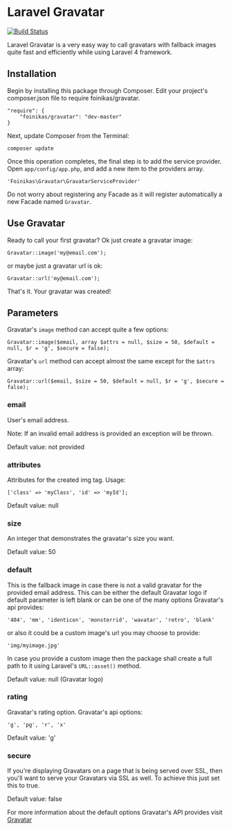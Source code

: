 # Laravel Gravatar #
[![Build Status](https://travis-ci.org/fakiolinho/laravel-gravatar.svg?branch=master)](https://travis-ci.org/fakiolinho/laravel-gravatar)

Laravel Gravatar is a very easy way to call gravatars with fallback images quite fast and efficiently while using Laravel 4 framework.

## Installation ##
Begin by installing this package through Composer. Edit your project's composer.json file to require foinikas/gravatar.

    "require": {
        "foinikas/gravatar": "dev-master"
    }

Next, update Composer from the Terminal:

    composer update

Once this operation completes, the final step is to add the service provider. Open `app/config/app.php`, and add a new item to the providers array.

    'Foinikas\Gravatar\GravatarServiceProvider'
    
Do not worry about registering any Facade as it will register automatically a new Facade named `Gravatar`.
    
## Use Gravatar ##

Ready to call your first gravatar? Ok just create a gravatar image:

    Gravatar::image('my@email.com');

or maybe just a gravatar url is ok:

    Gravatar::url('my@email.com');
    
That's it. Your gravatar was created!

## Parameters ##
Gravatar's `image` method can accept quite a few options:

    Gravatar::image($email, array $attrs = null, $size = 50, $default = null, $r = 'g', $secure = false);

Gravatar's `url` method can accept almost the same except for the `$attrs` array:

    Gravatar::url($email, $size = 50, $default = null, $r = 'g', $secure = false);

### email ###
User's email address.

Note: If an invalid email address is provided an exception will be thrown.

Default value: not provided

### attributes ###
Attributes for the created img tag. Usage:

    ['class' => 'myClass', 'id' => 'myId'];

Default value: null

### size ###

An integer that demonstrates the gravatar's size you want.

Default value: 50

### default ###

This is the fallback image in case there is not a valid gravatar for the provided email address. This can be either the default Gravatar logo if default parameter is left blank or can be one of the many options Gravatar's api provides:

    '404', 'mm', 'identicon', 'monsterrid', 'wavatar', 'retro', 'blank'
    
or also it could be a custom image's url you may choose to provide:

    'img/myimage.jpg'
    
In case you provide a custom image then the package shall create a full path to it using Laravel's `URL::asset()` method.

Default value: null (Gravatar logo)

### rating ###

Gravatar's rating option. Gravatar's api options:

    'g', 'pg', 'r', 'x'
    
Default value: 'g'

### secure ###

If you're displaying Gravatars on a page that is being served over SSL, then you'll want to serve your Gravatars via SSL as well. To achieve this just set this to true.

Default value: false

For more information about the default options Gravatar's API provides visit [Gravatar](http://el.gravatar.com/site/implement/)
